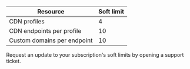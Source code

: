 
| Resource | Soft limit |
| --- | --- |
| CDN profiles |4 |
| CDN endpoints per profile |10 |
| Custom domains per endpoint |10  |

Request an update to your subscription's soft limits by opening a support ticket.


